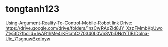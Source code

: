 # tongtanh123
Using-Argument-Reality-To-Control-Mobile-Robot
link Drive: https://drive.google.com/drive/folders/1nzCwRAqZId8JY_XzzFMmbKpUwo71y5tD?fbclid=IwAR1hMe4rKRcmCz70340L0Vn8VbiDNdYTlBIDblna-Uic_71sgnuw6xdInyw
